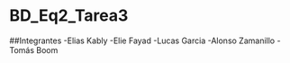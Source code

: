 # BD_Eq2_Tarea3

##Integrantes
  -Elias Kably
  -Elie Fayad
  -Lucas Garcia
  -Alonso Zamanillo
  -Tomás Boom
